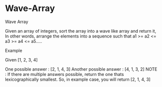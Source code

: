 # Wave-Array
Wave Array

Given an array of integers, sort the array into a wave like array and return it,
In other words, arrange the elements into a sequence such that a1 >= a2 <= a3 >= a4 <= a5.....

Example

Given [1, 2, 3, 4]

One possible answer : [2, 1, 4, 3]
Another possible answer : [4, 1, 3, 2]
 NOTE : If there are multiple answers possible, return the one thats lexicographically smallest.
So, in example case, you will return [2, 1, 4, 3] 
